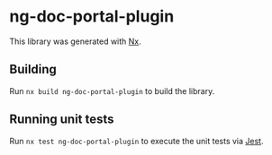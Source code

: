 # ng-doc-portal-plugin

This library was generated with [Nx](https://nx.dev).

## Building

Run `nx build ng-doc-portal-plugin` to build the library.

## Running unit tests

Run `nx test ng-doc-portal-plugin` to execute the unit tests via [Jest](https://jestjs.io).

